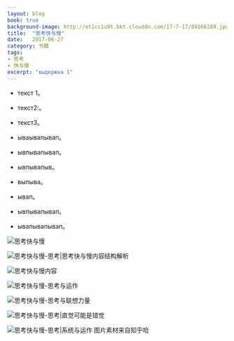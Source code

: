 ```yaml
---
layout: blog
book: true
background-image: http://ot1cc1u9t.bkt.clouddn.com/17-7-17/89166189.jpg
title:  "思考快与慢"
date:   2017-06-27
category: 书籍
tags:
- 思考
- 快与慢
excerpt: "выдержка 1"
---
```


- текст 1。
 

- текст2:。

-  текст3。
- ываывапывап。

- ывпывапывап。

- ывпывапыв。

- выпыва。

- ывап。

- ывпывапывап。

- ывапывапывап。





  [1]: http://ot1cc1u9t.bkt.clouddn.com/17-7-17/82525896.jpg
  
![思考快与慢][1]


  [2]: http://ot1cc1u9t.bkt.clouddn.com/17-7-17/89133910.jpg
  
  ![思考快与慢-思考|思考快与慢内容结构解析][2]


  [3]: http://ot1cc1u9t.bkt.clouddn.com/17-7-17/95785131.jpg
  
![思考快与慢内容][4]


  [4]: http://ot1cc1u9t.bkt.clouddn.com/17-7-17/5122410.jpg
  
![思考快与慢-思考与运作][5]


  [5]: http://ot1cc1u9t.bkt.clouddn.com/17-7-17/78996389.jpg
  
 ![思考快与慢-思考与联想力量][6]


  [6]: http://ot1cc1u9t.bkt.clouddn.com/17-7-17/5122410.jpg
  
  ![思考快与慢-思考|直觉可能是错觉][7]


  [7]: http://ot1cc1u9t.bkt.clouddn.com/17-7-17/75236228.jpg
  
  ![思考快与慢-思考|系统与运作][7]
  图片素材来自知乎哈

